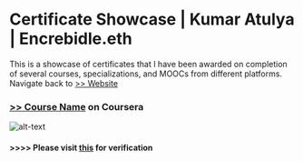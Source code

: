# Certificate Showcase | Kumar Atulya | Encrebidle.eth
This is a showcase of certificates that I have been awarded on completion of several courses, specializations, and MOOCs from different platforms.
Navigate back to [>> Website](encrebidle.com) 


### [>> Course Name](courselink) on Coursera

![alt-text](gitcertlink")

#### >>>> Please visit [this](verifylink) for verification
